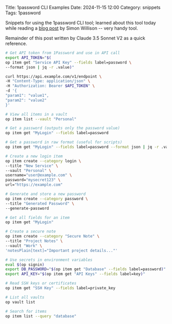Title: 1password CLI Examples
Date: 2024-11-15 12:00
Category: snippets
Tags: 1password

Snippets for using the 1password CLI tool; learned about this tool today while reading
a [blog post](https://simonwillison.net/2024/Nov/15/recraft-v3/#atom-everything) by Simon Willison -- very handy tool.

Remainder of this post written by Claude 3.5 Sonnet V2 as a quick reference.

```bash
# Get API token from 1Password and use in API call
export API_TOKEN="$(
op item get "Service API Key" --fields label=password \
--format json | jq -r .value)"

curl https://api.example.com/v1/endpoint \
-H "Content-Type: application/json" \
-H "Authorization: Bearer $API_TOKEN" \
-d '{
"param1": "value1",
"param2": "value2"
}'
```

```bash
# View all items in a vault
op item list --vault "Personal"
```

```bash
# Get a password (outputs only the password value)
op item get "MyLogin" --fields label=password
```

```bash
# Get a password in raw format (useful for scripts)
op item get "MyLogin" --fields label=password --format json | jq -r .value
```

```bash
# Create a new login item
op item create --category login \
--title "New Service" \
--vault "Personal" \
username="user@example.com" \
password="mysecret123" \
url="https://example.com"
```

```bash
# Generate and store a new password
op item create --category password \
--title "Generated Password" \
--generate-password
```

```bash
# Get all fields for an item
op item get "MyLogin"
```

```bash
# Create a secure note
op item create --category "Secure Note" \
--title "Project Notes" \
--vault "Work" \
'notesPlain[text]="Important project details..."'
```

```bash
# Use secrets in environment variables
eval $(op signin)
export DB_PASSWORD="$(op item get "Database" --fields label=password)"
export API_KEY="$(op item get "API Keys" --fields label=key)"
```

```bash
# Read SSH keys or certificates
op item get "SSH Key" --fields label=private_key
```

```bash
# List all vaults
op vault list
```

```bash
# Search for items
op item list --query "database"
```
